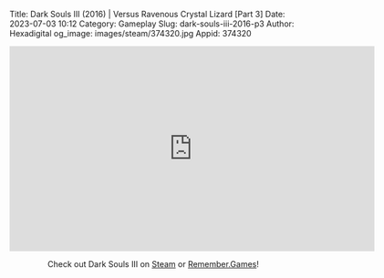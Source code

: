 Title: Dark Souls III (2016) | Versus Ravenous Crystal Lizard [Part 3]
Date: 2023-07-03 10:12
Category: Gameplay
Slug: dark-souls-iii-2016-p3
Author: Hexadigital
og_image: images/steam/374320.jpg
Appid: 374320

<center><iframe src="https://www.youtube.com/embed/onpUCEgSZbY?feature=oembed" allow="accelerometer; autoplay; encrypted-media; gyroscope; picture-in-picture" width="640" height="360" frameborder="0"></iframe>

Check out Dark Souls III on [Steam](https://store.steampowered.com/app/374320/?curator_clanid=34633900) or [Remember.Games](https://remember.games/game/340/dark-souls-iii/)!</center>
